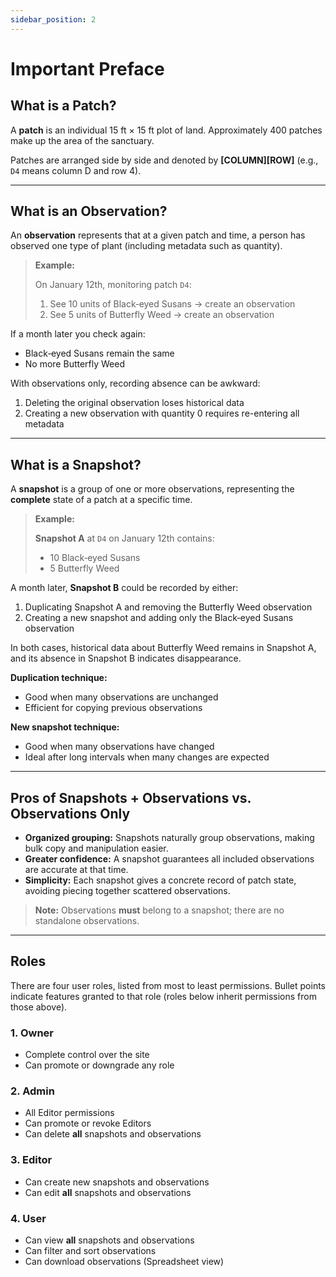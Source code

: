 ```yaml
---
sidebar_position: 2
---
```



# Important Preface

## What is a Patch?

A **patch** is an individual 15 ft × 15 ft plot of land. Approximately 400 patches make up the area of the sanctuary.

Patches are arranged side by side and denoted by **\[COLUMN]\[ROW]** (e.g., `D4` means column D and row 4).

---

## What is an Observation?

An **observation** represents that at a given patch and time, a person has observed one type of plant (including metadata such as quantity).

> **Example:**
>
> On January 12th, monitoring patch `D4`:
>
> 1. See 10 units of Black‑eyed Susans → create an observation
> 2. See 5 units of Butterfly Weed → create an observation

If a month later you check again:

* Black‑eyed Susans remain the same
* No more Butterfly Weed

With observations only, recording absence can be awkward:

1. Deleting the original observation loses historical data
2. Creating a new observation with quantity 0 requires re-entering all metadata

---

## What is a Snapshot?

A **snapshot** is a group of one or more observations, representing the **complete** state of a patch at a specific time.

> **Example:**
>
> **Snapshot A** at `D4` on January 12th contains:
>
> * 10 Black‑eyed Susans
> * 5 Butterfly Weed

A month later, **Snapshot B** could be recorded by either:

1. Duplicating Snapshot A and removing the Butterfly Weed observation
2. Creating a new snapshot and adding only the Black‑eyed Susans observation

In both cases, historical data about Butterfly Weed remains in Snapshot A, and its absence in Snapshot B indicates disappearance.

**Duplication technique:**

* Good when many observations are unchanged
* Efficient for copying previous observations

**New snapshot technique:**

* Good when many observations have changed
* Ideal after long intervals when many changes are expected

---

## Pros of Snapshots + Observations vs. Observations Only

* **Organized grouping:** Snapshots naturally group observations, making bulk copy and manipulation easier.
* **Greater confidence:** A snapshot guarantees all included observations are accurate at that time.
* **Simplicity:** Each snapshot gives a concrete record of patch state, avoiding piecing together scattered observations.

> **Note:** Observations **must** belong to a snapshot; there are no standalone observations.

---

## Roles

There are four user roles, listed from most to least permissions. Bullet points indicate features granted to that role (roles below inherit permissions from those above).

### 1. Owner

* Complete control over the site
* Can promote or downgrade any role

### 2. Admin

* All Editor permissions
* Can promote or revoke Editors
* Can delete **all** snapshots and observations

### 3. Editor

* Can create new snapshots and observations
* Can edit **all** snapshots and observations

### 4. User

* Can view **all** snapshots and observations
* Can filter and sort observations
* Can download observations (Spreadsheet view)
